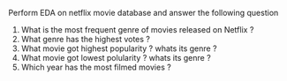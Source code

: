 Perform EDA on netflix movie database and answer the following question
1. What is the most frequent genre of movies released on Netflix ?
2. What genre has the highest votes ?
3. What movie got highest popularity ? whats its genre ?
4. What movie got lowest polularity ? whats its genre ?
5. Which year has the most filmed movies ?

